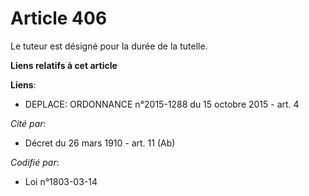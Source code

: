 # Article 406

Le tuteur est désigné pour la durée de la tutelle.

**Liens relatifs à cet article**

**Liens**:

  - DEPLACE: ORDONNANCE n°2015-1288 du 15 octobre 2015 - art. 4

_Cité par_:

  - Décret du 26 mars 1910 - art. 11 (Ab)

_Codifié par_:

  - Loi n°1803-03-14
